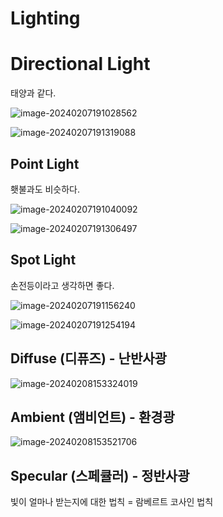 # Lighting

# Directional Light

태양과 같다.

![image-20240207191028562](../../../image/image-20240207191028562.png)

![image-20240207191319088](../../../image/image-20240207191319088.png)

## Point Light 

횃불과도 비슷하다.

![image-20240207191040092](../../../image/image-20240207191040092.png)

![image-20240207191306497](../../../image/image-20240207191306497.png)

## Spot Light

손전등이라고 생각하면 좋다.

![image-20240207191156240](../../../image/image-20240207191156240.png)

![image-20240207191254194](../../../image/image-20240207191254194.png)

## Diffuse (디퓨즈) - 난반사광

![image-20240208153324019](../../../image/image-20240208153324019.png)

## Ambient (앰비언트) - 환경광

![image-20240208153521706](../../../image/image-20240208153521706.png)

## Specular (스페큘러) - 정반사광





빛이 얼마나 받는지에 대한 법칙 = 람베르트 코사인 법칙



